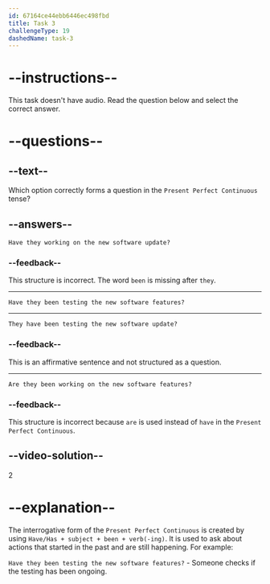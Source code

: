 ```yaml
---
id: 67164ce44ebb6446ec498fbd
title: Task 3
challengeType: 19
dashedName: task-3
---
```


# --instructions--

This task doesn't have audio. Read the question below and select the correct answer.

# --questions--

## --text--

Which option correctly forms a question in the `Present Perfect Continuous` tense?

## --answers--

`Have they working on the new software update?`

### --feedback--

This structure is incorrect. The word `been` is missing after `they`.

---

`Have they been testing the new software features?`

---

`They have been testing the new software update?`

### --feedback--

This is an affirmative sentence and not structured as a question.

---

`Are they been working on the new software features?`

### --feedback--

This structure is incorrect because `are` is used instead of `have` in the `Present Perfect Continuous`.

## --video-solution--

2

# --explanation--

The interrogative form of the `Present Perfect Continuous` is created by using `Have/Has + subject + been + verb(-ing)`. It is used to ask about actions that started in the past and are still happening. For example:

`Have they been testing the new software features?` - Someone checks if the testing has been ongoing.
